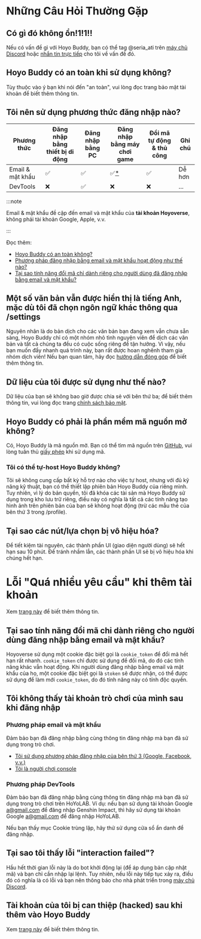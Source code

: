 <!-- markdownlint-disable MD026 MD040 MD047 -->

# Những Câu Hỏi Thường Gặp

## Có gì đó không ổn!1!1!!

Nếu có vấn đề gì với Hoyo Buddy, bạn có thể tag @seria_ati trên [máy chủ Discord](https://link.seria.moe/hb-dc) hoặc [nhắn tin trực tiếp](https://discord.com/users/410036441129943050) cho tôi về vấn đề đó.

## Hoyo Buddy có an toàn khi sử dụng không?

Tùy thuộc vào ý bạn khi nói đến "an toàn", vui lòng đọc trang bảo mật tài khoản để biết thêm thông tin.

## Tôi nên sử dụng phương thức đăng nhập nào?

| Phương thức                          | Đăng nhập bằng thiết bị di động | Đăng nhập bằng PC | Đăng nhập bằng máy chơi game | Đổi mã tự động & thủ công | Ghi chú                                             |
| ------------------------------------ | ------------------------------- | ----------------- | ---------------------------- | --------------------------------------------- | --------------------------------------------------- |
| Email & mật khẩu | ✅                               | ✅                 | ✅[\*](./Before-Start.md)     | ✅                                             | Dễ hơn                                              |
| DevTools                             | ❌                               | ✅                 | ❌                            | ❌                                             | ... |

:::note

Email & mật khẩu đề cập đến email và mật khẩu của **tài khoản Hoyoverse**, không phải tài khoản Google, Apple, v.v.

:::

Đọc thêm:

- [Hoyo Buddy có an toàn không?](./Account-Security.md)
- [Phương pháp đăng nhập bằng email và mật khẩu hoạt động như thế nào?](./Account-Security.md#phương-pháp-đăng-nhập-bằng-email-và-mật-khẩu-hoạt-động-như-thế-nào)
- [Tại sao tính năng đổi mã chỉ dành riêng cho người dùng đã đăng nhập bằng email và mật khẩu?](#tại-sao-tính-năng-đổi-mã-chỉ-dành-riêng-cho-người-dùng-đăng-nhập-bằng-email-và-mật-khẩu)

## Một số văn bản vẫn được hiển thị là tiếng Anh, mặc dù tôi đã chọn ngôn ngữ khác thông qua /settings

Nguyên nhân là do bản dịch cho các văn bản bạn đang xem vẫn chưa sẵn sàng, Hoyo Buddy chỉ có một nhóm nhỏ tình nguyện viên để dịch các văn bản và tất cả chúng ta đều có cuộc sống riêng để tận hưởng. Vì vậy, nếu bạn muốn đẩy nhanh quá trình này, bạn rất được hoan nghênh tham gia nhóm dịch viên! Nếu bạn quan tâm, hãy đọc [hướng dẫn đóng góp](https://github.com/seriaati/hoyo-buddy/blob/main/CONTRIBUTING.md) để biết thêm thông tin.

## Dữ liệu của tôi được sử dụng như thế nào?

Dữ liệu của bạn sẽ không bao giờ được chia sẻ với bên thứ ba; để biết thêm thông tin, vui lòng đọc trang [chính sách bảo mật](https://github.com/seriaati/hoyo-buddy/blob/main/PRIVACY.md).

## Hoyo Buddy có phải là phần mềm mã nguồn mở không?

Có, Hoyo Buddy là mã nguồn mở. Bạn có thể tìm mã nguồn trên [GitHub](https://github.com/seriaati/hoyo-buddy/), vui lòng tuân thủ [giấy phép](https://github.com/seriaati/hoyo-buddy/blob/main/LICENSE) khi sử dụng mã.

### Tôi có thể tự-host Hoyo Buddy không?

Tôi sẽ không cung cấp bất kỳ hỗ trợ nào cho việc tự host, nhưng với đủ kỹ năng kỹ thuật, bạn có thể thiết lập phiên bản Hoyo Buddy của riêng mình. Tuy nhiên, vì lý do bản quyền, tôi đã khóa các tài sản mà Hoyo Buddy sử dụng trong kho lưu trữ riêng, điều này có nghĩa là tất cả các tính năng tạo hình ảnh trên phiên bản của bạn sẽ không hoạt động (trừ các mẫu thẻ của bên thứ 3 trong /profile).

## Tại sao các nút/lựa chọn bị vô hiệu hóa?

Để tiết kiệm tài nguyên, các thành phần UI (giao diện người dùng) sẽ hết hạn sau 10 phút. Để tránh nhầm lẫn, các thành phần UI sẽ bị vô hiệu hóa khi chúng hết hạn.

# Lỗi "Quá nhiều yêu cầu" khi thêm tài khoản

Xem [trang này](./too-many-requests.md) để biết thêm thông tin.

## Tại sao tính năng đổi mã chỉ dành riêng cho người dùng đăng nhập bằng email và mật khẩu?

Hoyoverse sử dụng một cookie đặc biệt gọi là `cookie_token` để đổi mã hết hạn rất nhanh. `cookie_token` chỉ được sử dụng để đổi mã, do đó các tính năng khác vẫn hoạt động. Khi người dùng đăng nhập bằng email và mật khẩu của họ, một cookie đặc biệt gọi là `stoken` sẽ được nhận, có thể được sử dụng để làm mới `cookie_token`, do đó tính năng này có tính độc quyền.

## Tôi không thấy tài khoản trò chơi của mình sau khi đăng nhập

### Phương pháp email và mật khẩu

Đảm bảo bạn đã đăng nhập bằng cùng thông tin đăng nhập mà bạn đã sử dụng trong trò chơi.

- [Tôi sử dụng phương pháp đăng nhập của bên thứ 3 (Google, Facebook, v.v.)](./Before-Start.md#tôi-dăng-nhập-bằng-dịch-vụ-bên-thứ-ba)
- [Tôi là người chơi console](./Before-Start.md#tôi-chới-trên-máy-chơi-game-playstation-và-xbox)

### Phương pháp DevTools

Đảm bảo bạn đã đăng nhập bằng cùng thông tin đăng nhập mà bạn đã sử dụng trong trò chơi trên HoYoLAB. Ví dụ: nếu bạn sử dụng tài khoản Google [a@gmail.com](mailto:a@gmail.com) để đăng nhập Genshin Impact, thì hãy sử dụng tài khoản Google [a@gmail.com](mailto:a@gmail.com) để đăng nhập HoYoLAB.

Nếu bạn thấy mục Cookie trùng lặp, hãy thử sử dụng cửa sổ ẩn danh để đăng nhập.

## Tại sao tôi thấy lỗi "interaction failed"?

Hầu hết thời gian lỗi này là do bot khởi động lại (để áp dụng bản cập nhật mã) và bạn chỉ cần nhập lại lệnh. Tuy nhiên, nếu lỗi này tiếp tục xảy ra, điều đó có nghĩa là có lỗi và bạn nên thông báo cho nhà phát triển trong [máy chủ Discord](https://link.seria.moe/hb-dc).

## Tài khoản của tôi bị can thiệp (hacked) sau khi thêm vào Hoyo Buddy

Xem [trang này](./account-hacked.md) để biết thêm thông tin.